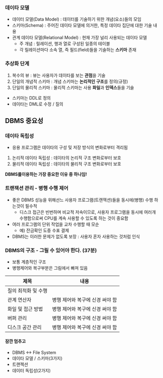 ### 데이타 모델
- 데이터 모델(Data Model) : 데이터를 기술하기 위한 개념(요소)들의 모임
- 스키마(Schema) : 주어진 데이타 모델에 의거한, 특정 데이타 집단에 대한 기술 내용
- 관계 데이타 모델(Relational Model) : 현재 가장 널리 사용되는 데이타 모델
	- 주 개념 : 릴레이션, 행과 열로 구성된 일종의 테이블
	- 각 릴레이션마다 소속 열, 즉 필드(field)들을 기술하는 **스키마** 존재 

	
### 추상화 단계
1. 복수의 뷰 : 뷰는 사용자가 데이타를 보는 **관점**을 기술
2. 단일의 개념적 스키마 : 개념 스키마는 **논리적인 구조**를 정의(규정)
3. 단일의 물리적 스키마 : 물리적 스키마는 사용 **화일**과 **인덱스**들을 기술

* 스키마는 DDL로 정의
* 데이타는 DML로 수정 / 질의

DBMS 중요성
-

### 데이타 독립성
- 응용 프로그램은 데이타의 구성 및 저장 방식의 변화로부터 격리됨

1. 논리적 데이타 독립성 : 데이타의 논리적 구조 변화로부터 보호
2. 물리적 데이타 독립성 : 데이타의 물리적 구조 변화로부터 보호

**DBMS를이용하는 가장 중요한 이유 중 하나임!**

### 트랜잭션 관리 - 병행 수행 제어
- 좋은 DBMS 성능을 위해선느 사용자 프로그램(트랜잭션)들을 동시에(병행) 수행 하는것이 필수적
	- 디스크 접근은 빈번하며 비교적 저속이므로, 사용자 프로그램을 동시에 여러개 수행함으로써 CPU를 계속 사용할 수 있도록 하는 것이 중요함
- 여러 프로그램의 단위 작업을 교차 수행할 때 모순
	- 예) 잔금확인 도중 수표 결제
- DBMS는 이러한 문제가 없도록 보장 : 사용자 혼자 사용하는 것처럼 인식

### DBMS의 구조 - 그릴 수 있어야 한다. (37분)
-  보통 계층적인 구조
-  병행제어와 복구부분은 그림에서 빠져 있음

|제목|내용|
|------|---|
|질의 최적화 및 수행||
|관계 연산자|병행 제어와 복구에 신경 써야 함|
|화일 및 접근 방법|병행 제어와 복구에 신경 써야 함|
|버퍼 관리|병행 제어와 복구에 신경 써야 함|
|디스크 공간 관리|병행 제어와 복구에 신경 써야 함|


#### 잠깐 멈추고
- DBMS <-> File System
-  데이타 모델 / 스키마(3가지) 
-  트랜젝션
-  데이터 독립성(2가지)